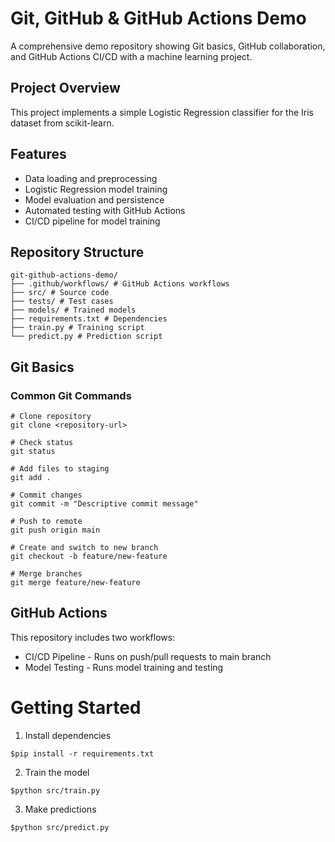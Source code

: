 # Git, GitHub & GitHub Actions Demo

A comprehensive demo repository showing Git basics, GitHub collaboration, and GitHub Actions CI/CD with a machine learning project.

## Project Overview

This project implements a simple Logistic Regression classifier for the Iris dataset from scikit-learn.

## Features

- Data loading and preprocessing
- Logistic Regression model training
- Model evaluation and persistence
- Automated testing with GitHub Actions
- CI/CD pipeline for model training

## Repository Structure
```
git-github-actions-demo/
├── .github/workflows/ # GitHub Actions workflows
├── src/ # Source code
├── tests/ # Test cases
├── models/ # Trained models
├── requirements.txt # Dependencies
├── train.py # Training script
└── predict.py # Prediction script
```

## Git Basics

### Common Git Commands

```
# Clone repository
git clone <repository-url>

# Check status
git status

# Add files to staging
git add .

# Commit changes
git commit -m "Descriptive commit message"

# Push to remote
git push origin main

# Create and switch to new branch
git checkout -b feature/new-feature

# Merge branches
git merge feature/new-feature
```

## GitHub Actions
This repository includes two workflows:

- CI/CD Pipeline - Runs on push/pull requests to main branch
- Model Testing - Runs model training and testing

# Getting Started

1. Install dependencies
```
$pip install -r requirements.txt
```

2. Train the model
```
$python src/train.py
```
3. Make predictions
```
$python src/predict.py
```
